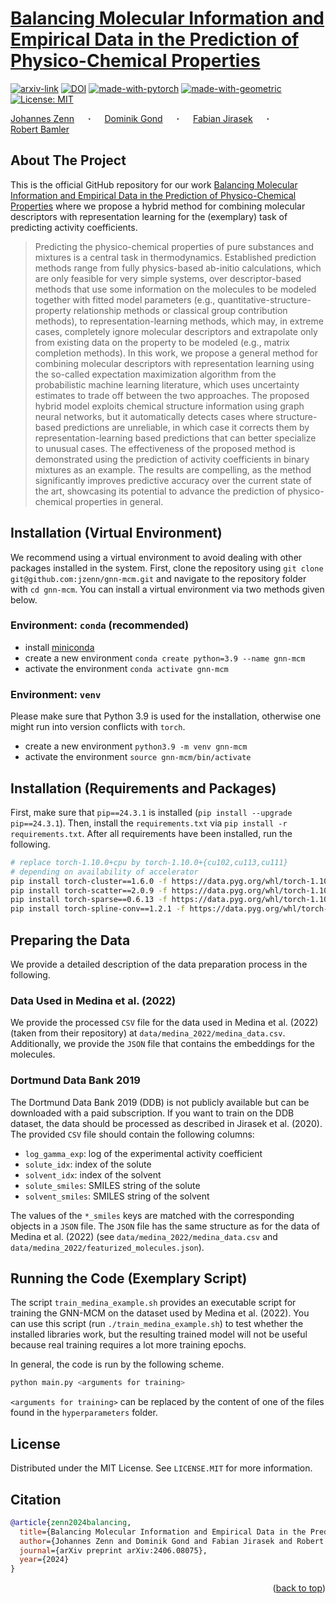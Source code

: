 # [Balancing Molecular Information and Empirical Data in the Prediction of Physico-Chemical Properties](http://arxiv.org/abs/2406.08075)
<div id="top"></div>

  [![arxiv-link](https://img.shields.io/badge/Paper-PDF-red?style=flat&logo=arXiv&logoColor=red)](http://arxiv.org/abs/2406.08075)
  [![DOI](https://zenodo.org/badge/DOI/10.5281/zenodo.14165337.svg)](https://doi.org/10.5281/zenodo.14165337)
  [![made-with-pytorch](https://img.shields.io/badge/Made%20with-PyTorch-brightgreen)](https://pytorch.org/)
  [![made-with-geometric](https://img.shields.io/badge/Made%20with-PyTorch%A0Geometric-brightgreen)](https://pytorch-geometric.readthedocs.io/en/latest/)
  [![License: MIT](https://img.shields.io/badge/License-MIT-yellow.svg)](https://opensource.org/licenses/MIT)

  <a href="https://jzenn.github.io" target="_blank">Johannes&nbsp;Zenn</a> &emsp; <b>&middot;</b> &emsp;
  <a href="https://mv.rptu.de/fgs/ltd/lehrstuhl/mitarbeiter/dominik-gond" target="_blank">Dominik&nbsp;Gond</a> &emsp; <b>&middot;</b> &emsp;
  <a href="https://mv.rptu.de/en/dpts/ltd/chair/staff/fabian-jirasek" target="_blank">Fabian&nbsp;Jirasek</a> &emsp; <b>&middot;</b> &emsp;
  <a href="https://robamler.github.io" target="_blank">Robert&nbsp;Bamler</a>



## About The Project
This is the official GitHub repository for our work [Balancing Molecular Information 
and Empirical Data in the Prediction of Physico-Chemical 
Properties](http://arxiv.org/abs/2406.08075) 
where we propose a hybrid method for combining molecular descriptors with 
representation learning for the (exemplary) task of predicting activity coefficients.

> Predicting the physico-chemical properties of pure substances and mixtures is a 
> central task in thermodynamics. Established prediction methods range from fully 
> physics-based ab-initio calculations, which are only feasible for very simple 
> systems, over descriptor-based methods that use some information on the molecules 
> to be modeled together with fitted model parameters (e.g., 
> quantitative-structure-property relationship methods or classical group 
> contribution methods), to representation-learning methods, which may, in extreme 
> cases, completely ignore molecular descriptors and extrapolate only from existing 
> data on the property to be modeled (e.g., matrix completion methods). In this work, 
> we propose a general method for combining molecular descriptors with representation 
> learning using the so-called expectation maximization algorithm from the 
> probabilistic machine learning literature, which uses uncertainty estimates to 
> trade off between the two approaches. The proposed hybrid model exploits chemical 
> structure information using graph neural networks, but it automatically detects 
> cases where structure-based predictions are unreliable, in which case it corrects
> them by representation-learning based predictions that can better specialize to 
> unusual cases. The effectiveness of the proposed method is demonstrated using the 
> prediction of activity coefficients in binary mixtures as an example. The results 
> are compelling, as the method significantly improves predictive accuracy over the 
> current state of the art, showcasing its potential to advance the prediction of 
> physico-chemical properties in general.


## Installation (Virtual Environment)

We recommend using a virtual environment to avoid dealing with other packages 
installed in the system.
First, clone the repository using `git clone git@github.com:jzenn/gnn-mcm.git` 
and navigate to the repository folder with `cd gnn-mcm`.
You can install a virtual environment via two methods given below.


### Environment: `conda` (recommended)
 
- install [miniconda](https://docs.conda.io/en/latest/miniconda.html)
- create a new environment `conda create python=3.9 --name gnn-mcm`
- activate the environment `conda activate gnn-mcm`


### Environment: `venv`

Please make sure that Python 3.9 is used for the installation, otherwise one might 
run into version conflicts with `torch`.

- create a new environment `python3.9 -m venv gnn-mcm`
- activate the environment `source gnn-mcm/bin/activate`


## Installation (Requirements and Packages)

First, make sure that `pip==24.3.1` is installed 
(`pip install --upgrade pip==24.3.1`).
Then, install the `requirements.txt` via `pip install -r requirements.txt`.
After all requirements have been installed, run the following.
```bash
# replace torch-1.10.0+cpu by torch-1.10.0+{cu102,cu113,cu111}
# depending on availability of accelerator
pip install torch-cluster==1.6.0 -f https://data.pyg.org/whl/torch-1.10.0+cpu.html
pip install torch-scatter==2.0.9 -f https://data.pyg.org/whl/torch-1.10.0+cpu.html
pip install torch-sparse==0.6.13 -f https://data.pyg.org/whl/torch-1.10.0+cpu.html
pip install torch-spline-conv==1.2.1 -f https://data.pyg.org/whl/torch-1.10.0+cpu.html
```


## Preparing the Data

We provide a detailed description of the data preparation process in the following.


### Data Used in Medina et al. (2022)

We provide the processed `CSV` file for the data used in Medina et al. (2022) 
(taken from their repository) at `data/medina_2022/medina_data.csv`.
Additionally, we provide the `JSON` file that contains the embeddings for the 
molecules.


### Dortmund Data Bank 2019

The Dortmund Data Bank 2019 (DDB) is not publicly available but can be downloaded 
with a paid subscription.
If you want to train on the DDB dataset, the data should be processed as described in 
Jirasek et al. (2020). 
The provided `CSV` file should contain the following columns:
- `log_gamma_exp`: log of the experimental activity coefficient
- `solute_idx`: index of the solute
- `solvent_idx`: index of the solvent
- `solute_smiles`: SMILES string of the solute
- `solvent_smiles`: SMILES string of the solvent

The values of the `*_smiles` keys are matched with the corresponding objects in a 
`JSON` file.
The `JSON` file has the same structure as for the data of Medina et al. (2022) 
(see `data/medina_2022/medina_data.csv` and 
`data/medina_2022/featurized_molecules.json`).


## Running the Code (Exemplary Script)

The script `train_medina_example.sh` provides an executable script for training the
GNN-MCM on the dataset used by Medina et al. (2022).
You can use this script (run `./train_medina_example.sh`) to test whether the 
installed libraries work, but the resulting trained model will not be useful because
real training requires a lot more training epochs.

In general, the code is run by the following scheme.
```bash
python main.py <arguments for training>
```
`<arguments for training>` can be replaced by the content of one of the files found 
in the `hyperparameters` folder.





## License
Distributed under the MIT License. See `LICENSE.MIT` for more information.


## Citation

```bibtex
@article{zenn2024balancing,
  title={Balancing Molecular Information and Empirical Data in the Prediction of Physico-Chemical Properties}, 
  author={Johannes Zenn and Dominik Gond and Fabian Jirasek and Robert Bamler},
  journal={arXiv preprint arXiv:2406.08075},
  year={2024}
}
```

<p align="right">(<a href="#top">back to top</a>)</p>
